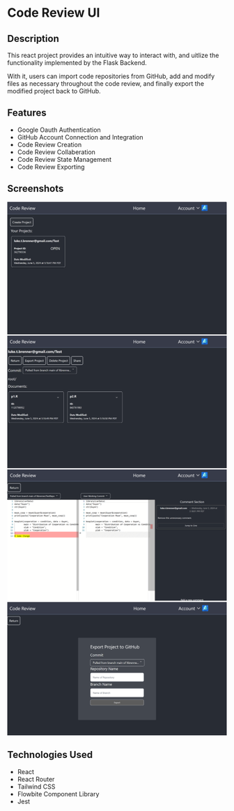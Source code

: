 # Code Review UI

## Description
This react project provides an intuitive way to interact with, and uitlize the functionality implemented by the Flask Backend.

With it, users can import code repositories from GitHub, add and modify files as necessary throughout the code review, and finally export the modified project back to GitHub.

## Features
- Google Oauth Authentication
- GitHub Account Connection and Integration
- Code Review Creation
- Code Review Collaberation
- Code Review State Management
- Code Review Exporting

## Screenshots
![Home Page](../screenshots/homepage.png)
![Project Page](../screenshots/commitpage.png)
![Edit Page](../screenshots/editpage.png)
![Export Page](../screenshots/exportpage.png)

## Technologies Used
- React
- React Router
- Tailwind CSS
- Flowbite Component Library
- Jest
